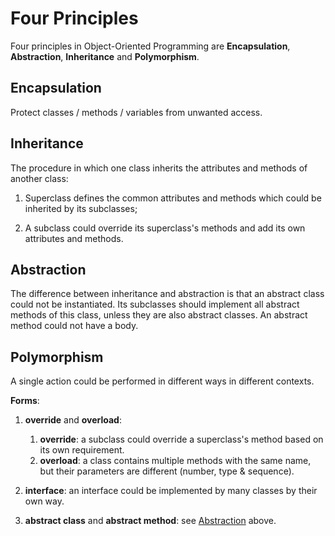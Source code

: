 # Four Principles

Four principles in Object-Oriented Programming are **Encapsulation**, **Abstraction**, **Inheritance** and **Polymorphism**.

## Encapsulation

Protect classes / methods / variables from unwanted access.

## Inheritance

The procedure in which one class inherits the attributes and methods of another class:

1. Superclass defines the common attributes and methods which could be inherited by its subclasses;

2. A subclass could override its superclass's methods and add its own attributes and methods.

## Abstraction

The difference between inheritance and abstraction is that an abstract class could not be instantiated. Its subclasses should implement all abstract methods of this class, unless they are also abstract classes. An abstract method could not have a body.

## Polymorphism

A single action could be performed in different ways in different contexts.

**Forms**:

1. **override** and **overload**:
    1. **override**: a subclass could override a superclass's method based on its own requirement. 
    2. **overload**: a class contains multiple methods with the same name, but their parameters are different (number, type & sequence).
    
2. **interface**: an interface could be implemented by many classes by their own way.

3. **abstract class** and **abstract method**: see [Abstraction](#Abstraction) above.
